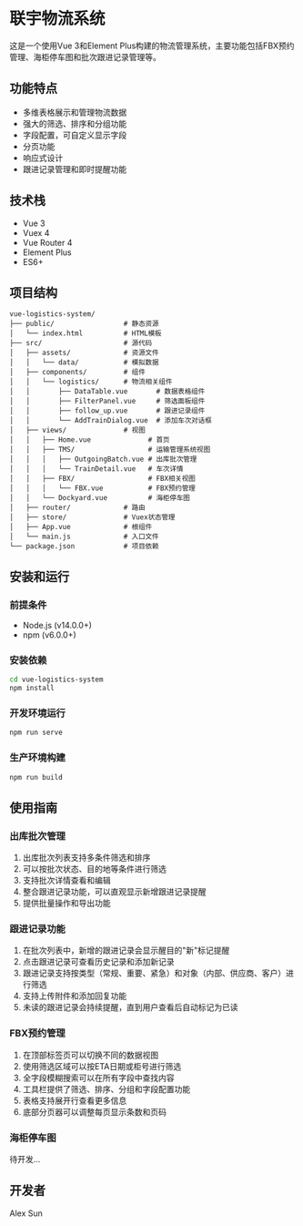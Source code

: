 # 联宇物流系统

这是一个使用Vue 3和Element Plus构建的物流管理系统，主要功能包括FBX预约管理、海柜停车图和批次跟进记录管理等。

## 功能特点

- 多维表格展示和管理物流数据
- 强大的筛选、排序和分组功能
- 字段配置，可自定义显示字段
- 分页功能
- 响应式设计
- 跟进记录管理和即时提醒功能

## 技术栈

- Vue 3
- Vuex 4
- Vue Router 4
- Element Plus
- ES6+

## 项目结构

```
vue-logistics-system/
├── public/                 # 静态资源
│   └── index.html          # HTML模板
├── src/                    # 源代码
│   ├── assets/             # 资源文件
│   │   └── data/           # 模拟数据
│   ├── components/         # 组件
│   │   └── logistics/      # 物流相关组件
│   │       ├── DataTable.vue       # 数据表格组件
│   │       ├── FilterPanel.vue     # 筛选面板组件
│   │       ├── follow_up.vue       # 跟进记录组件
│   │       └── AddTrainDialog.vue  # 添加车次对话框
│   ├── views/              # 视图
│   │   ├── Home.vue              # 首页
│   │   ├── TMS/                  # 运输管理系统视图
│   │   │   ├── OutgoingBatch.vue # 出库批次管理
│   │   │   └── TrainDetail.vue   # 车次详情
│   │   ├── FBX/                  # FBX相关视图
│   │   │   └── FBX.vue           # FBX预约管理
│   │   └── Dockyard.vue          # 海柜停车图
│   ├── router/             # 路由
│   ├── store/              # Vuex状态管理
│   ├── App.vue             # 根组件
│   └── main.js             # 入口文件
└── package.json            # 项目依赖
```

## 安装和运行

### 前提条件

- Node.js (v14.0.0+)
- npm (v6.0.0+)

### 安装依赖

```bash
cd vue-logistics-system
npm install
```

### 开发环境运行

```bash
npm run serve
```

### 生产环境构建

```bash
npm run build
```

## 使用指南

### 出库批次管理

1. 出库批次列表支持多条件筛选和排序
2. 可以按批次状态、目的地等条件进行筛选
3. 支持批次详情查看和编辑
4. 整合跟进记录功能，可以直观显示新增跟进记录提醒
5. 提供批量操作和导出功能

### 跟进记录功能

1. 在批次列表中，新增的跟进记录会显示醒目的"新"标记提醒
2. 点击跟进记录可查看历史记录和添加新记录
3. 跟进记录支持按类型（常规、重要、紧急）和对象（内部、供应商、客户）进行筛选
4. 支持上传附件和添加回复功能
5. 未读的跟进记录会持续提醒，直到用户查看后自动标记为已读

### FBX预约管理

1. 在顶部标签页可以切换不同的数据视图
2. 使用筛选区域可以按ETA日期或柜号进行筛选
3. 全字段模糊搜索可以在所有字段中查找内容
4. 工具栏提供了筛选、排序、分组和字段配置功能
5. 表格支持展开行查看更多信息
6. 底部分页器可以调整每页显示条数和页码

### 海柜停车图

待开发...

## 开发者

Alex Sun

